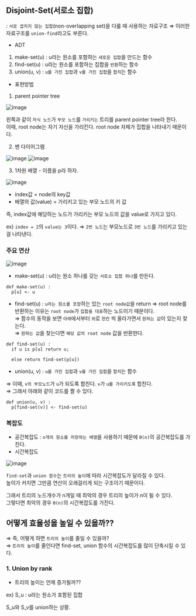 ## Disjoint-Set(서로소 집합) 

: `서로 겹치지 않는 집합`(non-overlapping set)을 다룰 때 사용하는 자료구조 ⇒ 이러한 자료구조를 `union-find`라고도 부른다. 

- ADT  
1) make-set(u) : u라는 원소를 포함하는 `새로운 집합`을 만드는 함수
2) find-set(u) : u라는 원소를 포함하는 집합을 `반환`하는 함수
3) union(u, v) : `u를 가진 집합`과 `v를 가진 집합`을 `합치`는 함수

- 표현방법 

1) parent pointer tree 

![image](https://user-images.githubusercontent.com/64796257/192210330-7d928f9a-bff2-41c1-96ae-b8c4cfa4be6d.png)

왼쪽과 같이 `자식 노드`가 `부모 노드`를 `가리키는` 트리를 parent pointer tree라 한다.   
이때, root node는 자기 자신을 가리킨다. root node 자체가 집합을 나타내기 때문이다. 

2) 벤 다이어그램 

![image](https://user-images.githubusercontent.com/64796257/192210579-a17ac0dd-7c89-4463-a346-60b17064861b.png)
![image](https://user-images.githubusercontent.com/64796257/192210586-9b91428d-e912-4b8a-acac-20f0293c075b.png)

3) 1차원 배열 - 이름을 p라 하자. 

![image](https://user-images.githubusercontent.com/64796257/192210632-302f91d1-8e69-4114-8365-b78d21919848.png)

- index값 = node의 key값 
- 배열의 값(value) = 가리키고 있는 부모 노드의 키 값

즉, index값에 해당하는 노드가 가리키는 부모 노드의 값을 value로 가지고 있다. 

ex) `index = 2`의 `value는 3`이다. ⇒ `2번 노드`는 부모노드로 `3번 노드`를 가리키고 있는 걸 나타낸다.

### 주요 연산 

![image](https://user-images.githubusercontent.com/64796257/192213950-49615721-6b83-4b75-9796-654e0dc57463.png)

- make-set(u) : u라는 원소 하나를 갖는 `서로소 집합 하나`를 만든다. 

```
def make-set(u) : 
  p[u] <- u
```


- find-set(u) : `u라는 원소를 포함`하는 있는 `root node값`을 return 
⇒ root node를 반환하는 이유는 `root node`가 `집합을 대표`하는 노드이기 때문이다.  
⇒ 함수의 동작을 보면 `아래`에서부터 `위`로 `한칸` 씩 올라가면서 `원하는 값`이 있는지 찾는다.  
⇒ `원하는 값`을 찾는다면 `해당 값의 root node` 값을 반환한다. 
``` 
def find-set(u) : 
  if u is p[u] return u; 
  
  else return find-set(p[u])
```

- union(u, v) : `u를 가진 집합`과 `v를 가진 집합`을 `합치`는 함수

⇒ 이때, `v의 부모노드`가 `u`가 되도록 합친다. `v`가 `u를 가리키도록` 합친다.  
⇒ 그래서 아래와 같이 코드를 짤 수 있다. 

```
def union(u, v) : 
  p[find-set(v)] <- find-set(u)
```

### 복잡도 

- 공간복잡도 : `n개의 원소를 저장하는 배열`을 사용하기 때문에 `Θ(n)`의 공간복잡도를 가진다. 
- 시간복잡도 

![image](https://user-images.githubusercontent.com/64796257/192223708-545c1a3c-7cc0-4f90-8237-3a264b9d3650.png)

`find-set`과 `union 함수`는 `트리의 높이`에 따라 시간복잡도가 달라질 수 있다.  
높이가 커지면 그만큼 연산이 오래걸리게 되는 구조이기 때문이다.

그래서 트리의 노드개수가 n개일 때 최악의 경우 트리의 높이가 n이 될 수 있다.   
그렇다면 최악의 경우 `Θ(n)`의 시간복잡도를 가진다. 

## 어떻게 효율성을 높일 수 있을까?? 

⇒ 즉, 어떻게 하면 `트리의 높이`를 줄일 수 있을까?   
⇒ `트리의 높이`를 줄인다면 find-set, union 함수의 시간복잡도를 많이 단축시킬 수 있다. 

### 1. Union by rank 

- 트리의 높이는 언제 증가될까?? 

ex) S_u : u라는 원소가 포함된 집합 

S_u와 S_v를 union하는 상황.  



























